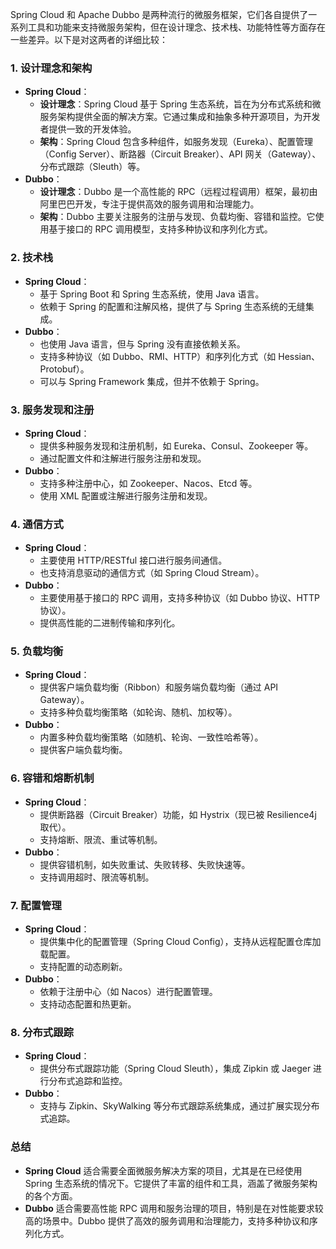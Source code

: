 Spring Cloud 和 Apache Dubbo 是两种流行的微服务框架，它们各自提供了一系列工具和功能来支持微服务架构，但在设计理念、技术栈、功能特性等方面存在一些差异。以下是对这两者的详细比较：
### 1. **设计理念和架构**

- **Spring Cloud**：
   - **设计理念**：Spring Cloud 基于 Spring 生态系统，旨在为分布式系统和微服务架构提供全面的解决方案。它通过集成和抽象多种开源项目，为开发者提供一致的开发体验。
   - **架构**：Spring Cloud 包含多种组件，如服务发现（Eureka）、配置管理（Config Server）、断路器（Circuit Breaker）、API 网关（Gateway）、分布式跟踪（Sleuth）等。
- **Dubbo**：
   - **设计理念**：Dubbo 是一个高性能的 RPC（远程过程调用）框架，最初由阿里巴巴开发，专注于提供高效的服务调用和治理能力。
   - **架构**：Dubbo 主要关注服务的注册与发现、负载均衡、容错和监控。它使用基于接口的 RPC 调用模型，支持多种协议和序列化方式。
### 2. **技术栈**

- **Spring Cloud**：
   - 基于 Spring Boot 和 Spring 生态系统，使用 Java 语言。
   - 依赖于 Spring 的配置和注解风格，提供了与 Spring 生态系统的无缝集成。
- **Dubbo**：
   - 也使用 Java 语言，但与 Spring 没有直接依赖关系。
   - 支持多种协议（如 Dubbo、RMI、HTTP）和序列化方式（如 Hessian、Protobuf）。
   - 可以与 Spring Framework 集成，但并不依赖于 Spring。
### 3. **服务发现和注册**

- **Spring Cloud**：
   - 提供多种服务发现和注册机制，如 Eureka、Consul、Zookeeper 等。
   - 通过配置文件和注解进行服务注册和发现。
- **Dubbo**：
   - 支持多种注册中心，如 Zookeeper、Nacos、Etcd 等。
   - 使用 XML 配置或注解进行服务注册和发现。
### 4. **通信方式**

- **Spring Cloud**：
   - 主要使用 HTTP/RESTful 接口进行服务间通信。
   - 也支持消息驱动的通信方式（如 Spring Cloud Stream）。
- **Dubbo**：
   - 主要使用基于接口的 RPC 调用，支持多种协议（如 Dubbo 协议、HTTP 协议）。
   - 提供高性能的二进制传输和序列化。
### 5. **负载均衡**

- **Spring Cloud**：
   - 提供客户端负载均衡（Ribbon）和服务端负载均衡（通过 API Gateway）。
   - 支持多种负载均衡策略（如轮询、随机、加权等）。
- **Dubbo**：
   - 内置多种负载均衡策略（如随机、轮询、一致性哈希等）。
   - 提供客户端负载均衡。
### 6. **容错和熔断机制**

- **Spring Cloud**：
   - 提供断路器（Circuit Breaker）功能，如 Hystrix（现已被 Resilience4j 取代）。
   - 支持熔断、限流、重试等机制。
- **Dubbo**：
   - 提供容错机制，如失败重试、失败转移、失败快速等。
   - 支持调用超时、限流等机制。
### 7. **配置管理**

- **Spring Cloud**：
   - 提供集中化的配置管理（Spring Cloud Config），支持从远程配置仓库加载配置。
   - 支持配置的动态刷新。
- **Dubbo**：
   - 依赖于注册中心（如 Nacos）进行配置管理。
   - 支持动态配置和热更新。
### 8. **分布式跟踪**

- **Spring Cloud**：
   - 提供分布式跟踪功能（Spring Cloud Sleuth），集成 Zipkin 或 Jaeger 进行分布式追踪和监控。
- **Dubbo**：
   - 支持与 Zipkin、SkyWalking 等分布式跟踪系统集成，通过扩展实现分布式追踪。
### 总结

- **Spring Cloud** 适合需要全面微服务解决方案的项目，尤其是在已经使用 Spring 生态系统的情况下。它提供了丰富的组件和工具，涵盖了微服务架构的各个方面。
- **Dubbo** 适合需要高性能 RPC 调用和服务治理的项目，特别是在对性能要求较高的场景中。Dubbo 提供了高效的服务调用和治理能力，支持多种协议和序列化方式。
